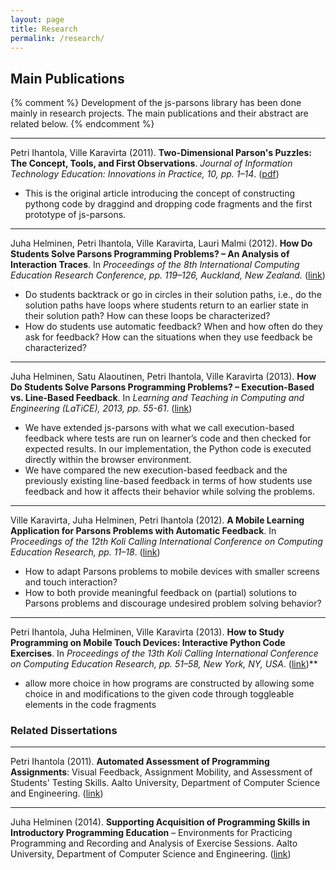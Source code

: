 ```yaml
---
layout: page
title: Research
permalink: /research/
---
```


## Main Publications ##


{% comment %} 
Development of the js-parsons library has been done mainly in research projects. The main publications and their abstract are related below.
{% endcomment %} 

***
Petri Ihantola, Ville Karavirta (2011). **Two-Dimensional Parson's Puzzles: The Concept, Tools, and First Observations**. *Journal of Information Technology Education: Innovations in Practice, 10, pp. 1–14*. ([pdf](http://www.jite.org/documents/Vol10/JITEv10IIPp119-132Ihantola944.pdf))

- This is the original article introducing the concept of constructing pythong code by draggind and dropping code fragments and the first prototype of js-parsons. 

***
Juha Helminen, Petri Ihantola, Ville Karavirta, Lauri Malmi (2012). **How Do Students Solve Parsons Programming Problems? – An Analysis of Interaction Traces**. In *Proceedings of the 8th International Computing Education Research Conference, pp. 119–126, Auckland, New Zealand.* ([link](http://dx.doi.org/10.1145/2361276.2361300))

- Do students backtrack or go in circles in their solution paths, i.e., do the solution paths have loops where students return to an earlier state in their solution path? How can these loops be characterized?
-  How do students use automatic feedback? When and how often do they ask for feedback? How can the situations when they use feedback be characterized?

***
Juha Helminen, Satu Alaoutinen, Petri Ihantola, Ville Karavirta (2013). **How Do Students Solve Parsons Programming Problems? – Execution-Based vs. Line-Based Feedback**. In *Learning and Teaching in Computing and Engineering (LaTiCE), 2013, pp. 55-61*. ([link](http://dx.doi.org/10.1109/LaTiCE.2013.26))

- We have extended js-parsons with what we call execution-based feedback where tests are run on learner’s code and then checked for expected results. In our implementation, the Python code is executed directly within the browser environment.
- We have compared the new execution-based feedback and the previously existing line-based feedback in terms of how students use feedback and how it affects their behavior while solving the problems.

***
Ville Karavirta, Juha Helminen, Petri Ihantola (2012). **A Mobile Learning Application for Parsons Problems with Automatic Feedback**. In *Proceedings of the 12th Koli Calling International Conference on Computing Education Research, pp. 11–18*. ([link](http://dx.doi.org/10.1145/2401796.2401798))

- How to adapt Parsons problems to mobile devices with smaller screens and touch interaction?
- How to both provide meaningful feedback on (partial) solutions to Parsons problems and discourage undesired problem solving behavior?

***
Petri Ihantola, Juha Helminen, Ville Karavirta (2013). **How to Study Programming on Mobile Touch Devices: Interactive Python Code Exercises**. In *Proceedings of the 13th Koli Calling International Conference on Computing Education Research, pp. 51–58, New York, NY, USA*. ([link](http://dx.doi.org/10.1145/2526968.2526974))**

- allow more choice in how programs are constructed by allowing some choice in and modifications to the given code through toggleable elements in the code fragments

### Related Dissertations ###

***
Petri Ihantola (2011). **Automated Assessment of Programming Assignments**: Visual Feedback, Assignment Mobility, and Assessment of Students' Testing Skills. Aalto University, Department of Computer Science and Engineering. ([link](http://lib.tkk.fi/Diss/2011/isbn9789526043982/))

***
Juha Helminen (2014). **Supporting Acquisition of Programming Skills in Introductory Programming Education** – Environments for Practicing Programming and Recording and Analysis of Exercise Sessions. Aalto University, Department of Computer Science and Engineering. ([link](https://aaltodoc.aalto.fi/handle/123456789/13159))




